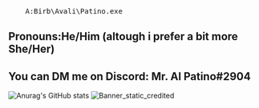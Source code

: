 <pre align="left">
    A:Birb\Avali\Patino.exe                                                                                                                       ⎯⠀❐⠀⤬
</pre>
## Pronouns:He/Him (altough i prefer a bit more She/Her)
## You can DM me on Discord: Mr. Al Patino#2904
![Anurag's GitHub stats](https://github-readme-stats.vercel.app/api?username=MrAlPatino&show_icons=true&theme=github_dark)
![Banner_static_credited](https://user-images.githubusercontent.com/43314815/158072845-37dcbdd3-1835-4a9d-bd1f-871452b9886c.jpg)


<!--
**MrAlPatino/MrAlPatino** is a ✨ _special_ ✨ repository because its `README.md` (this file) appears on your GitHub profile.

Here are some ideas to get you started:

- 🔭 I’m currently working on ...
- 🌱 I’m currently learning ...
- 👯 I’m looking to collaborate on ...
- 🤔 I’m looking for help with ...
- 💬 Ask me about ...
- 📫 How to reach me: ...
- 😄 Pronouns: ...
- ⚡ Fun fact: ...

-->
